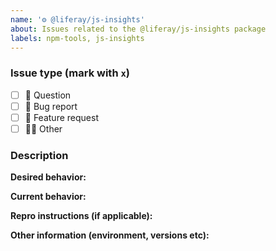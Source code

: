```yaml
---
name: '⚙ @liferay/js-insights'
about: Issues related to the @liferay/js-insights package
labels: npm-tools, js-insights
---
```


### Issue type (mark with `x`)

-   [ ] :thinking: Question
-   [ ] :bug: Bug report
-   [ ] :gift: Feature request
-   [ ] :woman_shrugging: Other

### Description

**Desired behavior:**

**Current behavior:**

**Repro instructions (if applicable):**

**Other information (environment, versions etc):**

